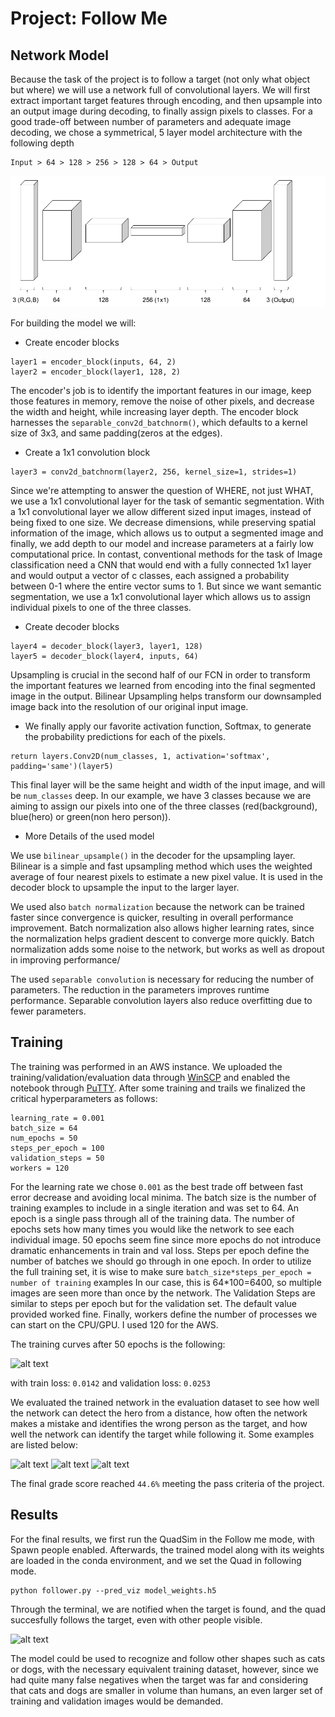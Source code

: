 # Project: Follow Me

[//]: # (Image References)

[image1]: ./misc/output_19_99.png
[image2]: ./misc/output_26_0.png
[image3]: ./misc/output_27_0.png
[image4]: ./misc/output_28_0.png
[image5]: ./misc/follow_me.jpg
[image6]: ./misc/model2.png

## Network Model

Because the task of the project is to follow a target (not only what object but where) we will use a network full of convolutional layers. We will first extract important target features through encoding, and then upsample into an output image during decoding, to finally assign pixels to classes.
For a good trade-off between number of parameters and adequate image decoding, we chose a symmetrical, 5 layer model architecture with the following depth
```
Input > 64 > 128 > 256 > 128 > 64 > Output
```
![alt text][image6]

For building the model we will:

  * Create encoder blocks
  ```
  layer1 = encoder_block(inputs, 64, 2)
  layer2 = encoder_block(layer1, 128, 2)
  ````
  The encoder's job is to identify the important features in our image, keep those features in memory, remove the noise of other pixels, and decrease the width and height, while increasing layer depth. The encoder block harnesses the ``separable_conv2d_batchnorm()``, which defaults to a kernel size of 3x3, and same padding(zeros at the edges). 
  
  * Create a 1x1 convolution block
  
  ````
  layer3 = conv2d_batchnorm(layer2, 256, kernel_size=1, strides=1)
  ````
  Since we're attempting to answer the question of WHERE, not just WHAT, we use a 1x1 convolutional layer for the task of semantic segmentation. With a 1x1 convolutional layer we allow different sized input images, instead of being fixed to one size. We decrease dimensions, while preserving spatial information of the image, which allows us to output a segmented image and finally, we add depth to our model and increase parameters at a fairly low computational price. In contast, conventional methods for the task of Image classification need a CNN that would end with a fully connected 1x1 layer and would output a vector of c classes, each assigned a probability between 0-1 where the entire vector sums to 1. But since we want semantic segmentation, we use a 1x1 convolutional layer which allows us to assign individual pixels to one of the three classes.
  
  * Create decoder blocks
 
  ````
  layer4 = decoder_block(layer3, layer1, 128)
  layer5 = decoder_block(layer4, inputs, 64)
  ````

Upsampling is crucial in the second half of our FCN in order to transform the important features we learned from encoding into the final segmented image in the output. Bilinear Upsampling helps transform our downsampled image back into the resolution of our original input image.

  * We finally apply our favorite activation function, Softmax, to generate the probability predictions for each of the pixels.
````
return layers.Conv2D(num_classes, 1, activation='softmax', padding='same')(layer5)
````
This final layer will be the same height and width of the input image, and will be ``num_classes`` deep. In our example, we have 3 classes because we are aiming to assign our pixels into one of the three classes (red(background), blue(hero) or green(non hero person)).

  * More Details of the used model
  
We use ``bilinear_upsample()`` in the decoder for the upsampling layer. Bilinear is a simple and fast upsampling method which uses the weighted average of four nearest pixels to estimate a new pixel value. It is used in the decoder block to upsample the input to the larger layer.

We used also ``batch normalization`` because the network can be  trained faster since convergence is quicker, resulting in overall performance improvement. Batch normalization also allows higher learning rates, since the normalization helps gradient descent to converge more quickly. Batch normalization adds some noise to the network, but works as well as dropout in improving performance/

The used ``separable convolution``  is necessary for reducing the number of parameters. The reduction in the parameters improves runtime performance. Separable convolution layers also reduce overfitting due to fewer parameters.

## Training

The training was performed in an AWS instance. We uploaded the training/validation/evaluation data through [WinSCP](https://winscp.net/eng/index.php) and enabled the notebook through [PuTTY](https://www.putty.org/).
After some training and trails we finalized the critical hyperparameters as follows:

```
learning_rate = 0.001
batch_size = 64
num_epochs = 50
steps_per_epoch = 100
validation_steps = 50
workers = 120
```
For the learning rate we chose `0.001` as the best trade off between fast error decrease and avoiding local minima.
The batch size is the number of training examples to include in a single iteration and was set to 64.
An epoch is a single pass through all of the training data. The number of epochs sets how many times you would like the network to see each individual image. 50 epochs seem fine since more epochs do not introduce dramatic enhancements in train and val loss.
Steps per epoch define the number of batches we should go through in one epoch. In order to utilize the full training set, it is wise to make sure ``batch_size*steps_per_epoch = number of training`` examples In our case, this is 64*100=6400, so multiple images are seen more than once by the network.
The Validation Steps are similar to steps per epoch but for the validation set. The default value provided worked fine.
Finally, workers define the number of processes we can start on the CPU/GPU. I used 120 for the AWS.

The training curves after 50 epochs is the following:

![alt text][image1]

with train loss: `0.0142` and validation loss: `0.0253`

We evaluated the trained network in the evaluation dataset to see how well the network can detect the hero from a distance, how often the network makes a mistake and identifies the wrong person as the target, and how well the network can identify the target while following it.
Some examples are listed below:

![alt text][image2]
![alt text][image3]
![alt text][image4]

The final grade score reached ``44.6%`` meeting the pass criteria of the project.

## Results 
For the final results, we first run the QuadSim in the Follow me mode, with Spawn people enabled.
Afterwards, the trained model along with its weights are loaded in the conda environment, and we set the Quad in following mode.
````
python follower.py --pred_viz model_weights.h5
````
Through the terminal, we are notified when the target is found, and the quad succesfully follows the target, even with other people visible. 


![alt text][image5]


The model could be used to recognize and follow other shapes such as cats or dogs, with the necessary equivalent training dataset, however, since we had quite many false negatives when the target was far and considering that cats and dogs are smaller in volume than humans, an even larger set of training and validation images would be demanded. 





